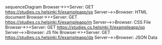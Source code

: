 sequenceDiagram
    Browser->>+Server: GET https://studies.cs.helsinki.fi/exampleapp/sp
    Server-->>Browser: HTML document
    Browser->>+Server: GET https://studies.cs.helsinki.fi/exampleapp/m
    Server-->>Browser: CSS File
    Browser->>+Server: GET https://studies.cs.helsinki.fi/exampleapp/sp
    Server-->>Browser: JS file 
    Browser->>+Server: GET https://studies.cs.helsinki.fi/exampleapp/da
    Server-->>Browser: JSON Data